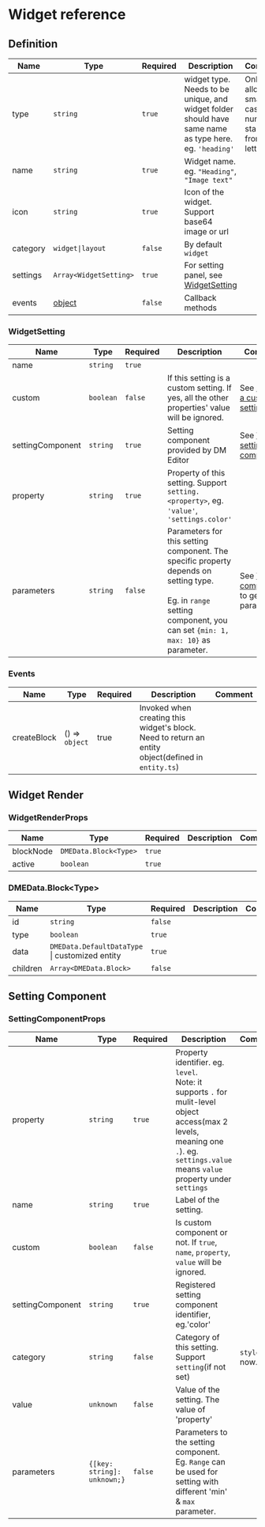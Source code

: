 Widget reference
==========

Definition
-------

| Name | Type | Required | Description | Comment |
|------|------|----------|-------------|------|
|  type    |  `string`    |    `true`      |  widget type. Needs to be unique, and widget folder should have same name as type here.  eg.  `'heading'`        |   Only allow small case, -, numbers, starting from letter    |
|  name    |  `string`    |    `true`      |   Widget name. eg. `"Heading"`, `"Image text"`          |      |
|  icon    |  `string`    |    `true`      |   Icon of the widget. Support base64 image or url          |      |
|  category    |  `widget\|layout`    |   `false`       |    By default `widget`         |      |
|  settings    |  `Array<WidgetSetting>`    |   `true`       |    For setting panel, see [WidgetSetting](#widgetsetting)         |      |
|  events    |  [object](#events)    |    `false`      |     Callback methods        |      |



### WidgetSetting


| Name | Type | Required | Description | Comment |
|------|------|----------|-------------|------|
|  name    |  `string`    |    `true`      |             |      |
|  custom    |  `boolean`    |    `false`      |   If this setting is a custom setting. If yes, all the other properties' value will be ignored.          |  See [Create a custom setting](./)    |
|  settingComponent    |  `string`    |    `true`      |    Setting component provided by DM Editor         |    See [Widget setting components](./setting-types.md)  |
|  property    |  `string`    |    `true`      |     Property of this setting. Support `setting.<property>`, eg. `'value'`, `'settings.color'`        |     |
|  parameters    |  `string`    |    `false`      |   Parameters for this setting component. The specific property depends on setting type. <br><br> Eg. in `range` setting component, you can set `{min: 1, max: 10}` as parameter.         |  See [Widget components](./setting-type.md) to get parameters    |



### Events

| Name | Type | Required | Description | Comment |
|------|------|----------|-------------|------|
|  createBlock    |  () => `object`    | true |  Invoked when creating this widget's block. Need to return an entity object(defined in `entity.ts`)      |             |

Widget Render
-----
### WidgetRenderProps

| Name | Type | Required | Description | Comment |
|------|------|----------|-------------|------|
|  blockNode    |  `DMEData.Block<Type>`    |    `true`      |             |      |
|  active    |  `boolean`    |    `true`      |             |      |


### DMEData.Block\<Type\>
| Name | Type | Required | Description | Comment |
|------|------|----------|-------------|------|
|  id    |  `string`    |    `false`      |             |      |
|  type    |  `boolean`    |    `true`      |             |      |
|  data    |  `DMEData.DefaultDataType` \| customized entity    |    `true`      |             |      |
|  children    |  `Array<DMEData.Block>`    |    `false`      |             |      |



Setting Component
--------
### SettingComponentProps


| Name | Type | Required | Description | Comment |
|------|------|----------|-------------|------|
|  property    |  `string`    |    `true`      |    Property identifier. eg.  `level`. <br /> Note: it supports `.` for mulit-level object access(max 2 levels, meaning one `.`). eg. `settings.value` means `value` property under `settings`       |      |
|  name    |  `string`    |    `true`      |    Label of the setting.         |      |
|  custom    |  `boolean`    |    `false`      |       Is custom component or not. If `true`, `name`, `property`, `value` will be ignored.      |      |
|  settingComponent    |  `string`    |    `true`      |     Registered setting component identifier, eg.'color'        |      |
|  category    |  `string`    |    `false`      |   Category of this setting.  Support `setting`(if not set)|`style` for now.      |      |
|  value    |  `unknown`    |    `false`      |     Value of the setting. The value of 'property'     |      |
|  parameters    |  `{[key: string]: unknown;}`    |    `false`      |     Parameters to the setting component. Eg. `Range` can be used for setting with different 'min' &   `max` parameter.     |      |

